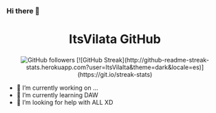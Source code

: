 ### Hi there 👋

<div id="header" align="center">
    <h1 align="center">ItsVilata GitHub</h1>
    <h3></h3>
    <img alt="GitHub followers" src="https://img.shields.io/github/followers/ItsVilalta?color=%23B902F2&label=Folowers&style=plastic">
    <a>[![GitHub Streak](http://github-readme-streak-stats.herokuapp.com?user=ItsVilalta&theme=dark&locale=es)](https://git.io/streak-stats)</a>
</div>



- 🔭 I’m currently working on ...
- 🌱 I’m currently learning DAW
- 🤔 I’m looking for help with ALL XD

